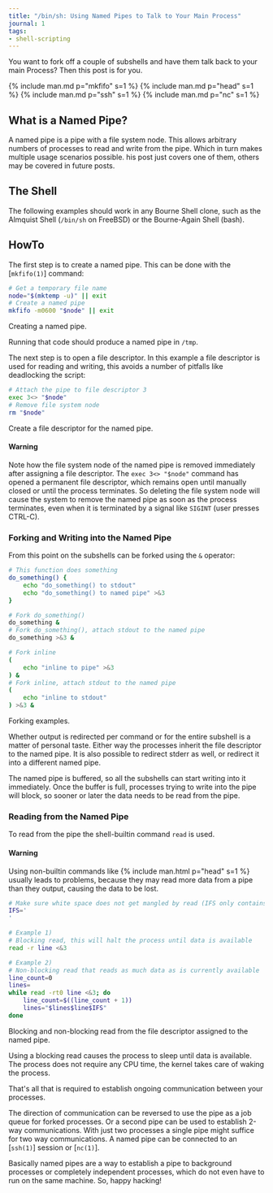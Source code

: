 ```yaml
---
title: "/bin/sh: Using Named Pipes to Talk to Your Main Process"
journal: 1
tags:
- shell-scripting
---
```


You want to fork off a couple of subshells and have them talk back
to your main Process? Then this post is for you.

{% include man.md p="mkfifo" s=1 %}
{% include man.md p="head" s=1 %}
{% include man.md p="ssh" s=1 %}
{% include man.md p="nc" s=1 %}

What is a Named Pipe?
---------------------

A named pipe is a pipe with a file system node. This allows arbitrary
numbers of processes to read and write from the pipe. Which in turn
makes multiple usage scenarios possible. his post just covers one
of them, others may be covered in future posts.

The Shell
---------

The following examples should work in any Bourne Shell clone, such
as the Almquist Shell (`/bin/sh` on FreeBSD) or the Bourne-Again Shell
(bash).

HowTo
-----

The first step is to create a named pipe. This can be done with the
[`mkfifo(1)`] command:

~~~ sh
# Get a temporary file name
node="$(mktemp -u)" || exit
# Create a named pipe
mkfifo -m0600 "$node" || exit
~~~
Creating a named pipe.

Running that code should produce a named pipe in `/tmp`.

The next step is to open a file descriptor. In this example a file
descriptor is used for reading and writing, this avoids a number of
pitfalls like deadlocking the script:

~~~ sh
# Attach the pipe to file descriptor 3
exec 3<> "$node"
# Remove file system node
rm "$node"
~~~
Create a file descriptor for the named pipe.

<div class="note warn">
	<h4>Warning</h4>
	<p>
		Note how the file system node of the named pipe is
		removed immediately after assigning a file descriptor.
		The <code>exec 3<> "$node"</code> command has opened
		a permanent file descriptor, which remains open until
		manually closed or until the process terminates. So
		deleting the file system node will cause the system
		to remove the named pipe as soon as the process terminates,
		even when it is terminated by a signal like <code>SIGINT</code>
		(user presses CTRL-C).
	</p>
</div>

### Forking and Writing into the Named Pipe

From this point on the subshells can be forked using the `&` operator:

~~~ sh
# This function does something
do_something() {
    echo "do_something() to stdout"
    echo "do_something() to named pipe" >&3
}

# Fork do_something()
do_something &
# Fork do_something(), attach stdout to the named pipe
do_something >&3 &

# Fork inline
(
    echo "inline to pipe" >&3
) &
# Fork inline, attach stdout to the named pipe
(
    echo "inline to stdout"
) >&3 &
~~~
Forking examples.

Whether output is redirected per command or for the entire subshell
is a matter of personal taste. Either way the processes inherit the
file descriptor to the named pipe. It is also possible to redirect
stderr as well, or redirect it into a different named pipe.

The named pipe is buffered, so all the subshells can start writing
into it immediately. Once the buffer is full, processes trying to
write into the pipe will block, so sooner or later the data needs
to be read from the pipe.

### Reading from the Named Pipe

To read from the pipe the shell-builtin command `read` is used.

<div class="note warn">
	<h4>Warning</h4>
	<p>
		Using non-builtin commands like
		{% include man.html p="head" s=1 %} usually leads
		to problems, because they may read more data from
		a pipe than they output, causing the data to be lost.
	</p>
</div>

~~~ sh
# Make sure white space does not get mangled by read (IFS only contains the newline character)
IFS='
'

# Example 1)
# Blocking read, this will halt the process until data is available
read -r line <&3

# Example 2)
# Non-blocking read that reads as much data as is currently available
line_count=0
lines=
while read -rt0 line <&3; do
    line_count=$((line_count + 1))
    lines="$lines$line$IFS"
done
~~~
Blocking and non-blocking read from the file descriptor assigned to
the named pipe.

Using a blocking read causes the process to sleep until data is available.
The process does not require any CPU time, the kernel takes care of
waking the process.

That's all that is required to establish ongoing communication between
your processes.

The direction of communication can be reversed to use the pipe as
a job queue for forked processes. Or a second pipe can be used to
establish 2-way communications. With just two processes a single pipe
might suffice for two way communications. A named pipe can be connected
to an [`ssh(1)`] session or [`nc(1)`].

Basically named pipes are a way to establish a pipe to background
processes or completely independent processes, which do not even have
to run on the same machine. So, happy hacking!
